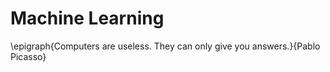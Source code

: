 # Machine Learning

\epigraph{Computers are useless. They can
  only give you answers.}{Pablo Picasso}
